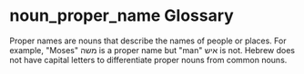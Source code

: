 # noun_proper_name Glossary
Proper names are nouns that describe the names of people or places. For example, "Moses" משה is a proper name but "man" איש is not. Hebrew does not have capital letters to differentiate proper nouns from common nouns.